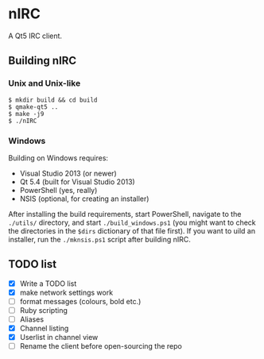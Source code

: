 # nIRC

A Qt5 IRC client.

## Building nIRC

### Unix and Unix-like

    $ mkdir build && cd build
    $ qmake-qt5 ..
    $ make -j9
    $ ./nIRC

### Windows

Building on Windows requires:

* Visual Studio 2013 (or newer)
* Qt 5.4 (built for Visual Studio 2013)
* PowerShell (yes, really)
* NSIS (optional, for creating an installer)

After installing the build requirements, start PowerShell, navigate to the
`./utils/` directory, and start `./build_windows.ps1` (you might want to check
the directories in the `$dirs` dictionary of that file first).  If you want to
uild an installer, run the `./mknsis.ps1` script after building nIRC.

## TODO list

- [x] Write a TODO list
- [x] make network settings work
- [ ] format messages (colours, bold etc.)
- [ ] Ruby scripting
- [ ] Aliases
- [x] Channel listing
- [x] Userlist in channel view
- [ ] Rename the client before open-sourcing the repo
